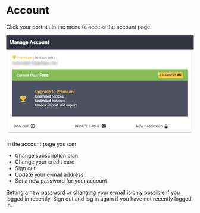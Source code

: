 # Account

Click your portrait in the menu to access the account page.

![Manage Account Page](../.gitbook/assets/image%20%2821%29.png)

In the account page you can 

* Change subscription plan
* Change your credit card
* Sign out
* Update your e-mail address
* Set a new password for your account

Setting a new password or changing your e-mail is only possible if you logged in recently. Sign out and log in again if you have not recently logged in.

